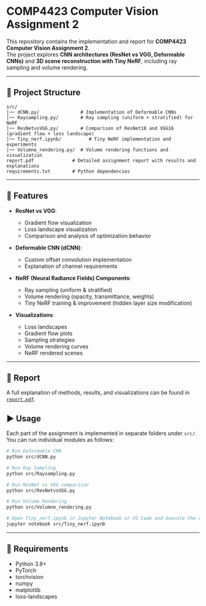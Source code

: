 # COMP4423 Computer Vision Assignment 2

This repository contains the implementation and report for **COMP4423 Computer Vision Assignment 2**.  
The project explores **CNN architectures (ResNet vs VGG, Deformable CNNs)** and **3D scene reconstruction with Tiny NeRF**, including ray sampling and volume rendering.

---

## 📂 Project Structure

```
src/
│── dCNN.py/               # Implementation of Deformable CNNs
│── Raysampling.py/        # Ray sampling (uniform + stratified) for NeRF
│── ResNetvsVGG.py/        # Comparison of ResNet18 and VGG16 (gradient flow + loss landscape)
│── Tiny_nerf.ipynb/          # Tiny NeRF implementation and experiments
│── Volumne_rendering.py/  # Volume rendering functions and visualization
report.pdf              # Detailed assignment report with results and explanations
requirements.txt        # Python dependencies
```

---

## 🚀 Features

- **ResNet vs VGG**:  
  - Gradient flow visualization  
  - Loss landscape visualization  
  - Comparison and analysis of optimization behavior  

- **Deformable CNN (dCNN)**:  
  - Custom offset convolution implementation  
  - Explanation of channel requirements  

- **NeRF (Neural Radiance Fields) Components**:  
  - Ray sampling (uniform & stratified)  
  - Volume rendering (opacity, transmittance, weights)  
  - Tiny NeRF training & improvement (hidden layer size modification)  

- **Visualizations**:  
  - Loss landscapes  
  - Gradient flow plots  
  - Sampling strategies  
  - Volume rendering curves  
  - NeRF rendered scenes

---

## 📖 Report

A full explanation of methods, results, and visualizations can be found in [`report.pdf`](./report.pdf).


## ▶️ Usage

Each part of the assignment is implemented in separate folders under `src/`.  
You can run individual modules as follows:

```bash
# Run Deformable CNN
python src/dCNN.py

# Run Ray Sampling
python src/Raysampling.py

# Run ResNet vs VGG comparison
python src/ResNetvsVGG.py

# Run Volume Rendering
python src/Volumne_rendering.py

# Open Tiny_nerf.ipynb in Jupyter Notebook or VS Code and execute the cells step by step:
jupyter notebook src/Tiny_nerf.ipynb

```

---

## 📌 Requirements

- Python 3.8+  
- PyTorch  
- torchvision  
- numpy  
- matplotlib  
- loss-landscapes  

